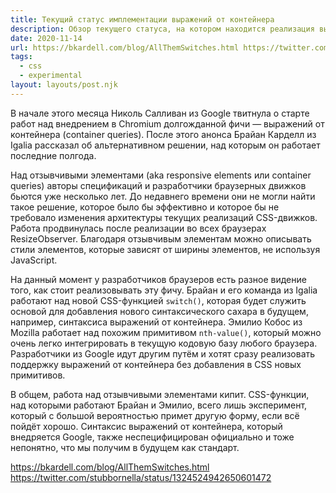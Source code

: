 ```yaml
---
title: Текущий статус имплементации выражений от контейнера  
description: Обзор текущего статуса, на котором находится реализация выражений от контейнеров
date: 2020-11-14
url: https://bkardell.com/blog/AllThemSwitches.html https://twitter.com/stubbornella/status/1324524942650601472
tags:
  - css
  - experimental
layout: layouts/post.njk
---
```

В начале этого месяца Николь Салливан из Google твитнула о старте работ над внедрением в Chromium долгожданной фичи — выражений от контейнера (container queries). После этого анонса Брайан Карделл из Igalia рассказал об альтернативном решении, над которым он работает последние полгода.

Над отзывчивыми элементами (aka responsive elements или container queries) авторы спецификаций и разработчики браузерных движков бьются уже несколько лет. До недавнего времени они не могли найти такое решение, которое было бы эффективно и которое бы не требовало изменения архитектуры текущих реализаций CSS-движков. Работа продвинулась после реализации во всех браузерах ResizeObserver. Благодаря отзывчивым элементам можно описывать стили элементов, которые зависят от ширины элементов, не используя JavaScript.

На данный момент у разработчиков браузеров есть разное видение того, как стоит реализовывать эту фичу. Брайан и его команда из Igalia работают над новой CSS-функцией `switch()`, которая будет служить основой для добавления нового синтаксического сахара в будущем, например, синтаксиса выражений от контейнера. Эмилио Кобос из Mozilla работает над похожим примитивом `nth-value()`, который можно очень легко интегрировать в текущую кодовую базу любого браузера. Разработчики из Google идут другим путём и хотят сразу реализовать поддержку выражений от контейнера без добавления в CSS новых примитивов.

В общем, работа над отзывчивыми элементами кипит. CSS-функции, над которыми работают Брайан и Эмилио, всего лишь эксперимент, который с большой вероятностью примет другую форму, если всё пойдёт хорошо. Синтаксис выражений от контейнера, который внедряется Google, также неспецифицирован официально и тоже непонятно, что мы получим в будущем как стандарт.

https://bkardell.com/blog/AllThemSwitches.html
https://twitter.com/stubbornella/status/1324524942650601472
